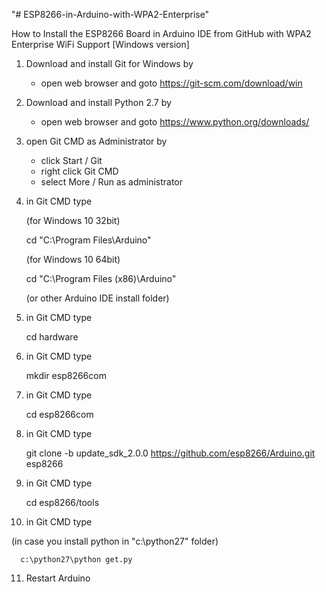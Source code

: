 "# ESP8266-in-Arduino-with-WPA2-Enterprise" 

How to Install the ESP8266 Board in Arduino IDE from GitHub
with WPA2 Enterprise WiFi Support [Windows version]

1. Download and install Git for Windows by 
   - open web browser and goto https://git-scm.com/download/win

2. Download and install Python 2.7 by
   - open web browser and goto https://www.python.org/downloads/

3. open Git CMD as Administrator by
   - click Start / Git
   - right click Git CMD
   - select More / Run as administrator

4. in Git CMD type
   
   (for Windows 10 32bit)

      cd "C:\Program Files\Arduino"
   
   
   (for Windows 10 64bit)

      cd "C:\Program Files (x86)\Arduino" 

   (or other Arduino IDE install folder)

5. in Git CMD type

      cd hardware

6. in Git CMD type

      mkdir esp8266com

7. in Git CMD type

      cd esp8266com

8. in Git CMD type

      git clone -b update_sdk_2.0.0 https://github.com/esp8266/Arduino.git esp8266

9. in Git CMD type

      cd esp8266/tools

10. in Git CMD type 

   (in case you install python in "c:\python27" folder)

      c:\python27\python get.py

11. Restart Arduino
